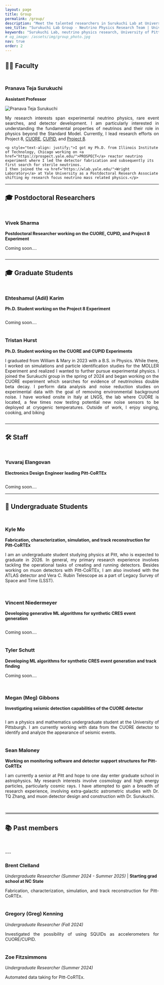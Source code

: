 ```yaml
---
layout: page
title: Group
permalink: /group/
description: "Meet the talented researchers in Surukuchi Lab at University of Pittsburgh. Our diverse team includes faculty, postdocs, graduate students, and undergraduates working on cutting-edge neutrino physics research including CUORE, CUPID, and Project 8 experiments."
seo_title: "Surukuchi Lab Group - Neutrino Physics Research Team | University of Pittsburgh"
keywords: "Surukuchi Lab, neutrino physics research, University of Pittsburgh physics, CUORE collaboration, CUPID experiment, PROSPECT detector, graduate students physics, postdoc opportunities, particle physics research group"
# og_image: /assets/img/group_photo.jpg
nav: true
order: 2
---
```



<!-- 
---
layout: self
title: Surukuchi
order: 2
permalink: /surukuchi
nav: true
description: <span class="font-weight-bold"> Assistant Professor of Physics </span> in the <a href="https://www.physicsandastronomy.pitt.edu/">Department of Physics and Astronomy</a> at <a href="https://www.pitt.edu/">University of Pittsburgh</a>.
## Previously a graduate student at <a href="https://www.iit.edu/physics">Illinois Institute of Technology</a>.

profile:
  align: right
  image: Headshot_Yale.jpg
  address: 
    Department of Physics and Astronomy<br>
    417 Allen Hall<br>
    Pittsburgh, PA 15260</p>
--- -->

## 👨‍🏫 Faculty
<div style="background: linear-gradient(135deg, var(--global-theme-color) 0%, var(--global-bg-color) 100%); height: 4px; width: 100%; margin: 10px 0 30px 0; border-radius: 2px;"></div>

### Pranava Teja Surukuchi
**Assistant Professor**

<div class="row">
  <div class="col-sm-4">
    <img class="img-fluid rounded z-depth-1 profile-img" src="{{ site.baseurl }}/assets/img/Headshot_Yale.jpg" alt="Pranava Teja Surukuchi">
  </div>
  <div class="col-sm-8">
    <p style="text-align: justify;">My research interests span experimental neutrino physics, rare event searches, and detector development. I am particularly interested in understanding the fundamental properties of neutrinos and their role in physics beyond the Standard Model. Currently, I lead research efforts on Project 8, <a href="https://cuore.lngs.infn.it/">CUORE</a>, <a href="https://cupid.lngs.infn.it/">CUPID</a>, and <a href="https://www.project8.org/"> Project 8</a>.</p>
    
    <p style="text-align: justify;">I got my Ph.D. from Illinois Institute of Technology, Chicago working on <a href="https://prospect.yale.edu/">PROSPECT</a> reactor neutrino experiment where I led the detector fabrication and subsequently its first search for sterile neutrinos.
    I then joined the <a href="https://wlab.yale.edu/">Wright Laboratory</a> at Yale University as a Postdoctoral Research Associate shifting my research focus neutrino mass related physics.</p>
  </div>
</div>

---
## 🎓 Postdoctoral Researchers
<div style="background: linear-gradient(135deg, var(--global-theme-color) 0%, var(--global-bg-color) 100%); height: 4px; width: 100%; margin: 10px 0 30px 0; border-radius: 2px;"></div>

### Vivek Sharma
**Postdoctoral Researcher working on the CUORE, CUPID, and Project 8 Experiment**
<div class="row">
    <div class="col-sm-8">
      <p style="text-align: justify;">Coming soon....</p>
  </div>
  <div class="col-sm-4">
    <img class="img-fluid rounded z-depth-1 profile-img" src="{{ site.baseurl }}/assets/img/profile_placeholder.png" alt="">
  </div>
</div>

---
## 🎓 Graduate Students
<div style="background: linear-gradient(135deg, var(--global-theme-color) 0%, var(--global-bg-color) 100%); height: 4px; width: 100%; margin: 10px 0 30px 0; border-radius: 2px;"></div>

### Ehteshamul (Adil) Karim
**Ph.D. Student working on the Project 8 Experiment**

<div class="row">
  <div class="col-sm-4">
    <img class="img-fluid rounded z-depth-1 profile-img" src="{{ site.baseurl }}/assets/img/profile_placeholder.png" alt="">
  </div>
  <div class="col-sm-8">
    <p style="text-align: justify;">Coming soon....</p>
  </div>
</div>

<div style="margin-bottom: 40px;"></div>

### Tristan Hurst
**Ph.D. Student working on the CUORE and CUPID Experiments**
<div class="row">
  <div class="col-sm-8">
    <p style="text-align: justify;"> I graduated from William & Mary in 2023 with a B.S. in Physics. While there, I worked on simulations and particle identification studies for the MOLLER Experiment and realized I wanted to further pursue experimental physics. I joined the Surukuchi group in the spring of 2024 and began working on the CUORE experiment which searches for evidence of neutrinoless double beta decay. I perform data analysis and noise reduction studies on experimental data with the goal of removing environmental background noise. I have worked onsite in Italy at LNGS, the lab where CUORE is located, a few times now testing potential new noise sensors to be deployed at cryogenic temperatures. Outside of work, I enjoy singing, cooking, and biking
    </p>
  </div>
  <div class="col-sm-4">
    <img class="img-fluid rounded z-depth-1 profile-img" src="{{ site.baseurl }}/assets/img/Tristan_profile.jpeg" alt="">
  </div>
</div>

---
## 🛠️ Staff
<div style="background: linear-gradient(135deg, var(--global-theme-color) 0%, var(--global-bg-color) 100%); height: 4px; width: 100%; margin: 10px 0 30px 0; border-radius: 2px;"></div>

### Yuvaraj Elangovan
**Electronics Design Engineer leading Pitt-CoRTEx**

<div class="row">
  <div class="col-sm-4">
    <img class="img-fluid rounded z-depth-1 profile-img" src="{{ site.baseurl }}/assets/img/profile_placeholder.png" alt="">
  </div>
  <div class="col-sm-8">
    <p style="text-align: justify;">Coming soon....</p>
  </div>
</div>

---
## 🔬 Undergraduate Students
<div style="background: linear-gradient(135deg, var(--global-theme-color) 0%, var(--global-bg-color) 100%); height: 4px; width: 100%; margin: 10px 0 30px 0; border-radius: 2px;"></div>

### Kyle Mo
**Fabrication, characterization, simulation, and track reconstruction for Pitt-CoRTEx**

<div class="row">
  <div class="col-sm-8">
    <p style="text-align: justify;">I am an undergraduate student studying physics at Pitt, who is expected to graduate in 2026. In general, my primary research experience involves tackling the operational tasks of creating and running detectors. Besides working on muon detectors with Pitt-CoRTEx, I am also involved with the ATLAS detector and Vera C. Rubin Telescope as a part of Legacy Survey of Space and Time (LSST).
    </p>
  </div>
  <div class="col-sm-4">
    <img class="img-fluid rounded z-depth-1 profile-img" src="{{ site.baseurl }}/assets/img/Mo_profile.jpg" alt="">
  </div>
</div>

<div style="margin-bottom: 40px;"></div>

### Vincent Niedermeyer
**Developing generative ML algorithms for synthetic CRES event generation**

<div class="row">
  <div class="col-sm-4">
    <img class="img-fluid rounded z-depth-1 profile-img" src="{{ site.baseurl }}/assets/img/profile_placeholder.png" alt="">
  </div>
  <div class="col-sm-8">
    <p style="text-align: justify;">Coming soon....</p>
  </div>
</div>

<div style="margin-bottom: 40px;"></div>

### Tyler Schutt
**Developing ML algorithms for synthetic CRES event generation and track finding**

<div class="row">
  <div class="col-sm-8">
    <p style="text-align: justify;">Coming soon....</p>
  </div>
  <div class="col-sm-4">
    <img class="img-fluid rounded z-depth-1 profile-img" src="{{ site.baseurl }}/assets/img/profile_placeholder.png" alt="">
  </div>
</div>

<div style="margin-bottom: 40px;"></div>

### Megan (Meg) Gibbons
**Investigating seismic detection capabilities of the CUORE detector**

<div class="row">
  <div class="col-sm-4">
    <img class="img-fluid rounded z-depth-1 profile-img" src="{{ site.baseurl }}/assets/img/Meg_Gibbons.png" alt="">
  </div>
  <div class="col-sm-8">
    <p style="text-align: justify;">I am a physics and mathematics undergraduate student at the University of Pittsburgh. I am currently working with data from the CUORE detector to identify and analyze the appearance of seismic events.</p>
  </div>
</div>

<div style="margin-bottom: 40px;"></div>

### Sean Maloney
**Working on monitoring software and detector support structures for Pitt-CoRTEx**

<div class="row">
  <div class="col-sm-8">
    <p style="text-align: justify;">
    I am currently a senior at Pitt and hope to one day enter graduate school in astrophysics. My research interests involve cosmology and high energy particles, particularly cosmic rays. I have attempted to gain a breadth of research experience, involving extra-galactic astrometric studies with Dr. TQ Zhang, and muon detector design and construction with Dr. Surukuchi.
    <!-- I have experience in phyton, html, java script, and C++. Much of my expertise lies in data analysis and simulations, but have recently gain experience in 3D modeling with AutoCAD.   -->
  </p>
  </div>
  <div class="col-sm-4">
    <img class="img-fluid rounded z-depth-1 profile-img" src="{{ site.baseurl }}/assets/img/Maloney_profile.jpg" alt="">
  </div>
</div>
<!-- --- -->
<hr style="border: 3px solid #ccc; margin: 30px 0;"> 

## 📚 Past members
<div style="background: linear-gradient(135deg, var(--global-theme-color) 0%, var(--global-bg-color) 100%); height: 4px; width: 100%; margin: 10px 0 30px 0; border-radius: 2px;"></div>
---
<!-- #### Gregory (Greg) Kenning
- George Washington
* John Adams
+ Thomas Jefferson -->

### Brent Clelland
*Undergraduate Researcher (Summer 2024 - Summer 2025)* | **Starting grad school at NC State**
<p style="text-align: justify;">
Fabrication, characterization, simulation, and track reconstruction for Pitt-CoRTEx.
</p>

<div style="margin-bottom: 40px;"></div>

### Gregory (Greg) Kenning
*Undergraduate Researcher (Fall 2024)*
<p style="text-align: justify;">
<!-- Greg is a 21-year-old Junior Materials Science Engineering Major at the University of Pittsburgh. He completed his bachelor's in physics at the University of Pennsylvania in 2024. He has worked with a number of groups on projects including SRF Cavities for Cornell's electron beam, and Ensemble DFT calculation at UC Merced. In our group, h -->
Investigated the possibility of using SQUIDs as accelerometers for CUORE/CUPID.
</p>

<div style="margin-bottom: 40px;"></div>

### Zoe Fitzsimmons 
*Undergraduate Researcher (Summer 2024)*
<p style="text-align: justify;">
<!-- Greg is a 21-year-old Junior Materials Science Engineering Major at the University of Pittsburgh. He completed his bachelor's in physics at the University of Pennsylvania in 2024. He has worked with a number of groups on projects including SRF Cavities for Cornell's electron beam, and Ensemble DFT calculation at UC Merced. In our group, h -->
Automated data taking for Pitt-CoRTEx.
</p>
